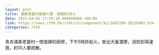```yaml
---
layout: post
title: 涌美老屋村食肆火警　疏散約10人
date: 2022-04-02 17:59:18.000000000 +08:00
link: https://news.rthk.hk/rthk/ch/component/k2/1642206-20220402.htm
categories: rthk
---
```


青衣涌美老屋村一間食肆的廚房，下午5時許起火，冒出大量濃煙，消防到場灌救，約10人要疏散。
